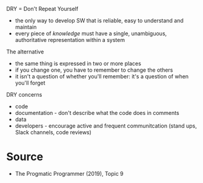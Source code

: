 DRY = Don't Repeat Yourself

* the only way to develop SW that is reliable, easy to understand and maintain
* every piece of *knowledge* must have a single, unambiguous, authoritative representation within a system

The alternative

* the same thing is expressed in two or more places
* if you change one, you have to remember to change the others
* it isn't a question of whether you'll remember: it's a question of when you'll forget

DRY concerns

* code
* documentation - don't describe what the code does in comments
* data
* developers - encourage active and frequent communitcation (stand ups, Slack channels, code reviews)

# Source

* The Progmatic Programmer (2019), Topic 9
